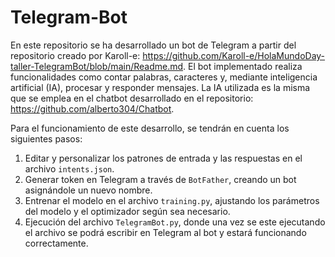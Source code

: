 # Telegram-Bot
En este repositorio se ha desarrollado un bot de Telegram a partir del repositorio creado por Karoll-e: https://github.com/Karoll-e/HolaMundoDay-taller-TelegramBot/blob/main/Readme.md.
El bot implementado realiza funcionalidades como contar palabras, caracteres y, mediante inteligencia artificial (IA), procesar y responder mensajes. La IA utilizada es la misma que se emplea en el chatbot desarrollado en el repositorio: https://github.com/alberto304/Chatbot.

Para el funcionamiento de este desarrollo, se tendrán en cuenta los siguientes pasos:
  1. Editar y personalizar los patrones de entrada y las respuestas en el archivo `intents.json`.
  2. Generar token en Telegram a través de `BotFather`, creando un bot asignándole un nuevo nombre.
  3. Entrenar el modelo en el archivo `training.py`, ajustando los parámetros del modelo y el optimizador según sea necesario.
  4. Ejecución del archivo `TelegramBot.py`, donde una vez se este ejecutando el archivo se podrá escribir en Telegram al bot y estará funcionando correctamente.
